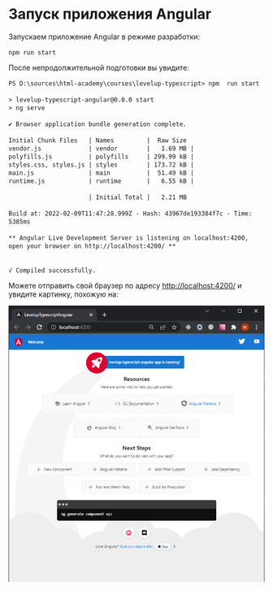 # Запуск приложения Angular

Запускаем приложение Angular в режиме разработки:

```terminal
npm run start
```

После непродолжительной подготовки вы увидите:

```terminal
PS D:\sources\html-academy\courses\levelup-typescript> npm  run start

> levelup-typescript-angular@0.0.0 start
> ng serve

✔ Browser application bundle generation complete.

Initial Chunk Files   | Names         |  Raw Size
vendor.js             | vendor        |   1.69 MB |
polyfills.js          | polyfills     | 299.99 kB |
styles.css, styles.js | styles        | 173.72 kB |
main.js               | main          |  51.49 kB |
runtime.js            | runtime       |   6.55 kB |

                      | Initial Total |   2.21 MB

Build at: 2022-02-09T11:47:28.999Z - Hash: 43967de193384f7c - Time: 5385ms

** Angular Live Development Server is listening on localhost:4200, open your browser on http://localhost:4200/ **


√ Compiled successfully.
```

Можете отправить свой браузер по адресу [http://localhost:4200/](http://localhost:4200/) и увидите картинку, похожую на: 

![demo angular](../assets/angular.PNG)

